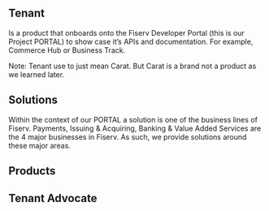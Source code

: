 ## Tenant
Is a product that onboards onto the Fiserv Developer Portal (this is our Project PORTAL) to show case it’s APIs and documentation.  For example, Commerce Hub or Business Track.

Note: Tenant use to just mean Carat.  But Carat is a brand not a product as we learned later.

## Solutions
Within the context of our PORTAL a solution is one of the business lines of Fiserv.  Payments, Issuing & Acquiring, Banking & Value Added Services are the 4 major businesses in Fiserv.  As such, we provide solutions around these major areas.

## Products

## Tenant Advocate

## 
